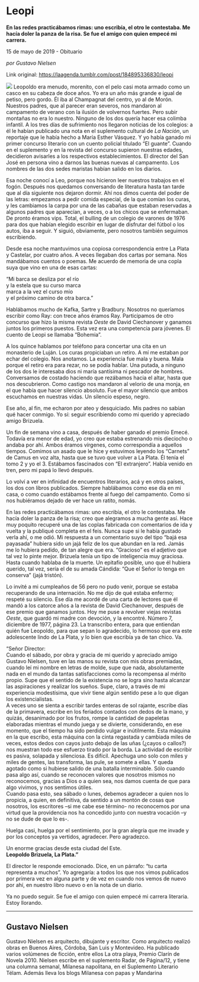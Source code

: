 # Leopi

**En las redes practicábamos rimas: uno escribía, el otro le contestaba. Me hacía doler la panza de la risa. Se fue el amigo con quien empecé mi carrera.**

15 de mayo de 2019 - Obituario

_por Gustavo Nielsen_

Link original: https://laagenda.tumblr.com/post/184895336830/leopi

![](https://64.media.tumblr.com/145ae2568b63b65a5c387c920ce4b799/380d36ba5c1b447a-2b/s500x750/902138a6896374f9016f8f5884404a4ca9c11c2e.jpg)
Leopoldo era menudo, morenito, con el pelo casi mota armado como un casco en su cabeza de doce años. Yo era un año más grande e igual de petiso, pero gordo. Él iba al Champagnat del centro, yo al de Morón. Nuestros padres, que al parecer eran severos, nos mandaron al campamento de verano con la ilusión de volvernos fuertes. Pero subir montañas no era lo nuestro. Ninguno de los dos quería hacer esa colimba infantil. A los tres días de sufrimiento nos llegaron noticias de los colegios: a él le habían publicado una nota en el suplemento cultural de *La Nación*, un reportaje que le había hecho a María Esther Vásquez. Y yo había ganado mi primer concurso literario con un cuento policial titulado “El guante”. Cuando en el suplemento y en la revista del concurso supieron nuestras edades, decidieron avisarles a los respectivos establecimientos. El director del San José en persona vino a darnos las buenas nuevas al campamento. Los nombres de las dos sedes maristas habían salido en los diarios. 

Esa noche conocí a Leo, porque nos hicieron leer nuestros trabajos en el fogón. Después nos quedamos conversando de literatura hasta tan tarde que al día siguiente nos dejaron dormir. Ahí nos dimos cuenta del poder de las letras: empezamos a pedir comida especial, de la que comían los curas, y les cambiamos la carpa por una de las cabañas que estaban reservadas a algunos padres que aparecían, a veces, o a los chicos que se enfermaban. De pronto éramos vips. Total, el bulling de un colegio de varones de 1976 para dos que habían elegido escribir en lugar de disfrutar del fútbol o los autos, iba a seguir. Y siguió, obviamente, pero nosotros también seguimos escribiendo. 

Desde esa noche mantuvimos una copiosa correspondencia entre La Plata y Castelar, por cuatro años. A veces llegaban dos cartas por semana. Nos mandábamos cuentos o poemas. Me acuerdo de memoria de una copla suya que vino en una de esas cartas: 

“Mi barca se desliza por el río   
 y la estela que su curso marca   
marca a la vez el curso mío  
 y el próximo camino de otra barca.”

Hablábamos mucho de Kafka, Sartre y Bradbury. Nosotros no queríamos escribir como Ray: con trece años éramos Ray. Participamos de otro concurso que hizo la misma revista *Oeste* de David Ciechanover y ganamos juntos los primeros puestos. Esta vez era una competencia para jóvenes. El cuento de Leopi se llamaba “Bohemia”. 

A los quince hablamos por teléfono para concertar una cita en un monasterio de Luján. Los curas propiciaban un retiro. A mí me estaban por echar del colegio. Nos anotamos. La experiencia fue mala y buena. Mala porque el retiro era para rezar, no se podía hablar. Una putada, a ninguno de los dos le interesaba dios ni maría santísima ni pescador de hombres. Conversamos de costado haciendo que rezábamos hacia el altar, hasta que nos descubrieron. Como castigo nos mandaron al velorio de una monja, en el que había que hacer silencio absoluto. Fue el mayor silencio que ambos escuchamos en nuestras vidas. Un silencio espeso, negro.  

Ese año, al fin, me echaron por ateo y desquiciado. Mis padres no sabían qué hacer conmigo. Yo sí: seguir escribiendo como mi querido y apreciado amigo Brizuela.

Un fin de semana vino a casa, después de haber ganado el premio Emecé. Todavía era menor de edad, yo creo que estaba estrenando mis dieciocho o andaba por ahí. Ambos éramos vírgenes, como correspondía a aquellos tiempos. Comimos un asado que le hice y estuvimos leyendo los “Carnets” de Camus en voz alta, hasta que se tuvo que volver a La Plata. Él tenía el tomo 2 y yo el 3. Estábamos fascinados con “El extranjero”. Había venido en tren, pero mi papá lo llevó después.

Lo volví a ver en infinidad de encuentros literarios, acá y en otros países, los dos con libros publicados. Siempre hablábamos como ese día en mi casa, o como cuando estábamos frente al fuego del campamento. Como si nos hubiéramos dejado de ver hace un ratito, nomás. 

En las redes practicábamos rimas: uno escribía, el otro le contestaba. Me hacía doler la panza de la risa; creo que alegramos a mucha gente así. Hace muy poquito recuperé una de las coplas fabricada con comentarios de ida y vuelta y la publiqué completa en el feis. Nunca supe si le había gustado verla ahí, o me odió. Mi respuesta a un comentario suyo del tipo “bajá esa payasada” hubiera sido un jajá feliz de los que abundan en la red. Jamás me lo hubiera pedido, de tan alegre que era. “Gracioso” es el adjetivo que tal vez lo pinte mejor. Brizuela tenía un tipo de inteligencia muy graciosa. Hasta cuando hablaba de la muerte. Un epitafio posible, uno que él hubiera querido, tal vez, sería el de su amada Cándida: “Que el Señor lo tenga en conserva” (jajá tristón). 

Lo invité a mi cumpleaños de 56 pero no pudo venir, porque se estaba recuperando de una internación. No me dijo de qué estaba enfermo; respeté su silencio. Ese día me acordé de una carta de lectores que él mandó a los catorce años a la revista de David Ciechanover, después de ese premio que ganamos juntos. Hoy me puse a revolver viejas revistas *Oeste*, que guardó mi madre con devoción, y la encontré. Número 7, diciembre de 1977, página 23. La transcribo entera, para que entiendan quién fue Leopoldo, para que sepan lo agradecido, lo hermoso que era este adolescente lindo de La Plata, y lo bien que escribía ya de tan chico. Va.

“Señor Director:  
Cuando el sábado, por obra y gracia de mi querido y apreciado amigo Gustavo Nielsen, tuve en las manos su revista con mis obras premiadas, cuando leí mi nombre en letras de molde, supe que nada, absolutamente nada en el mundo da tantas satisfacciones como la recompensa al mérito propio. Supe que el sentido de la existencia no se logra sino hasta alcanzar las aspiraciones y realizar los sueños. Supe, claro, a través de mi experiencia modestísima, que vivir tiene algún sentido pese a lo que digan los existencialistas.  
A veces uno se sienta a escribir tardes enteras de sol rajante, escribe días de la primavera, escribe en los feriados contados con dedos de la mano, y quizás, desanimado por los frutos, rompe la cantidad de papeletas elaboradas mientras el mundo juega y se divierte, considerando, en ese momento, que el tiempo ha sido perdido vulgar e inútilmente. Esta máquina en la que escribo, esta máquina con la cinta regastada y cambiada miles de veces, estos dedos con cayos justo debajo de las uñas (¿cayos o callos?) nos muestran todo ese esfuerzo tirado por la borda. La actividad de escribir es pasiva, solapada y silenciosa. Es difícil. Apechuga uno solo con miles y miles de gentes, las transforma, las pule, se somete a ellas. Y queda agotado como si hubiese salido de una batalla interminable. Sólo cuando pasa algo así, cuando se reconocen valores que nosotros mismos no reconocemos, gracias a Dios o a quien sea, nos damos cuenta de que para algo vivimos, y nos sentimos útiles.  
Cuando pasa esto, sea sábado o lunes, debemos agradecer a quien nos lo propicia, a quien, en definitiva, da sentido a un montón de cosas que nosotros, los escritores –si me cabe ese término- no reconocemos por una virtud que la providencia nos ha concedido junto con nuestra vocación –y no se dude de que lo es-.

Huelga casi, huelga por el sentimiento, por la gran alegría que me invade y por los conceptos ya vertidos, agradecer. Pero agradezco.

Un enorme gracias desde esta ciudad del Este.  
**Leopoldo Brizuela, La Plata.”**

El director le responde emocionado. Dice, en un párrafo: “tu carta representa a muchos”. Yo agregaría: a todos los que nos vimos publicados por primera vez en alguna parte y de vez en cuando nos vemos de nuevo por ahí, en nuestro libro nuevo o en la nota de un diario. 

Ya no puedo seguir. Se fue el amigo con quien empecé mi carrera literaria. Estoy llorando. 



---

Gustavo Nielsen
---------------

 Gustavo Nielsen es arquitecto, dibujante y escritor. Como arquitecto realizó obras en Buenos Aires, Córdoba, San Luis y Montevideo. Ha publicado varios volúmenes de ficción, entre ellos La otra playa, Premio Clarín de Novela 2010. Nielsen escribe en el suplemento Radar, de Página/12, y tiene una columna semanal, Milanesa napolitana, en el Suplemento Literario Télam. Además lleva los blogs Milanesa con papas y Mandarina 

